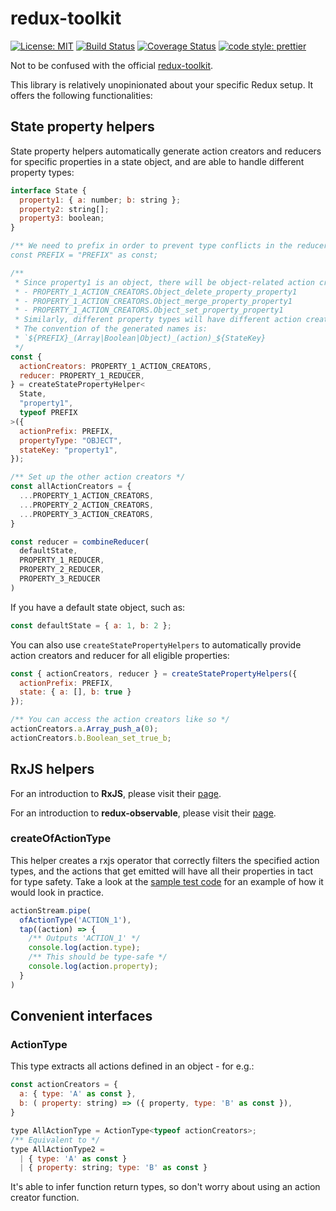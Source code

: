 # redux-toolkit

[![License: MIT](https://img.shields.io/badge/License-MIT-yellow.svg)](https://opensource.org/licenses/MIT)
[![Build Status](https://travis-ci.org/protoman92/redux-toolkit.svg?branch=master)](https://travis-ci.org/protoman92/redux-toolkit)
[![Coverage Status](https://coveralls.io/repos/github/protoman92/redux-toolkit/badge.svg?branch=master)](https://coveralls.io/github/protoman92/redux-toolkit?branch=master)
[![code style: prettier](https://img.shields.io/badge/code_style-prettier-ff69b4.svg?style=flat-square)](https://github.com/prettier/prettier)

Not to be confused with the official [redux-toolkit](https://github.com/reduxjs/redux-toolkit).

This library is relatively unopinionated about your specific Redux setup. It
offers the following functionalities:

## State property helpers

State property helpers automatically generate action creators and reducers for
specific properties in a state object, and are able to handle different property
types:

```javascript
interface State {
  property1: { a: number; b: string };
  property2: string[];
  property3: boolean;
}

/** We need to prefix in order to prevent type conflicts in the reducer.
const PREFIX = "PREFIX" as const;

/** 
 * Since property1 is an object, there will be object-related action creators:
 * - PROPERTY_1_ACTION_CREATORS.Object_delete_property_property1
 * - PROPERTY_1_ACTION_CREATORS.Object_merge_property_property1
 * - PROPERTY_1_ACTION_CREATORS.Object_set_property_property1
 * Similarly, different property types will have different action creators.
 * The convention of the generated names is:
 * `${PREFIX}_(Array|Boolean|Object)_(action)_${StateKey}
 */
const {
  actionCreators: PROPERTY_1_ACTION_CREATORS,
  reducer: PROPERTY_1_REDUCER,
} = createStatePropertyHelper<
  State,
  "property1",
  typeof PREFIX
>({
  actionPrefix: PREFIX,
  propertyType: "OBJECT",
  stateKey: "property1",
});

/** Set up the other action creators */
const allActionCreators = {
  ...PROPERTY_1_ACTION_CREATORS,
  ...PROPERTY_2_ACTION_CREATORS,
  ...PROPERTY_3_ACTION_CREATORS,
}

const reducer = combineReducer(
  defaultState,
  PROPERTY_1_REDUCER,
  PROPERTY_2_REDUCER,
  PROPERTY_3_REDUCER
)
```

If you have a default state object, such as:

```javascript
const defaultState = { a: 1, b: 2 };
```

You can also use `createStatePropertyHelpers` to automatically provide action
creators and reducer for all eligible properties:

```javascript
const { actionCreators, reducer } = createStatePropertyHelpers({
  actionPrefix: PREFIX,
  state: { a: [], b: true }
});

/** You can access the action creators like so */
actionCreators.a.Array_push_a(0);
actionCreators.b.Boolean_set_true_b;
```

## RxJS helpers

For an introduction to **RxJS**, please visit their [page](https://github.com/ReactiveX/rxjs).

For an introduction to **redux-observable**, please visit their [page](https://github.com/redux-observable/redux-observable).

### createOfActionType

This helper creates a rxjs operator that correctly filters the specified action
types, and the actions that get emitted will have all their properties in tact
for type safety. Take a look at the [sample test code](./src/rxjs.test.ts) for
an example of how it would look in practice.

```javascript
actionStream.pipe(
  ofActionType('ACTION_1'),
  tap((action) => {
    /** Outputs 'ACTION_1' */
    console.log(action.type);
    /** This should be type-safe */
    console.log(action.property);
  }
)
```

## Convenient interfaces

### ActionType

This type extracts all actions defined in an object - for e.g.:

```javascript
const actionCreators = {
  a: { type: 'A' as const },
  b: ( property: string) => ({ property, type: 'B' as const }),
}

type AllActionType = ActionType<typeof actionCreators>;
/** Equivalent to */
type AllActionType2 =
  | { type: 'A' as const } 
  | { property: string; type: 'B' as const }
```

It's able to infer function return types, so don't worry about using an action
creator function.
